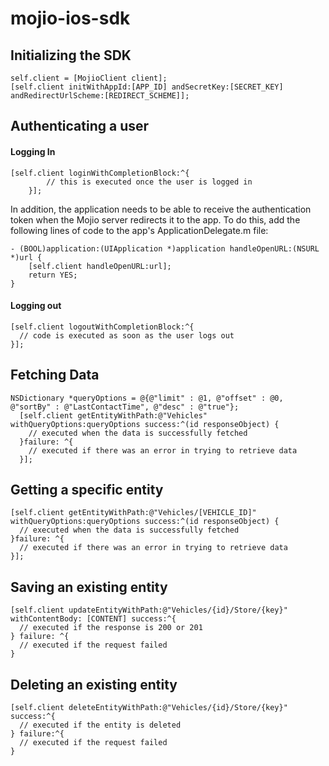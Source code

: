 # mojio-ios-sdk

## Initializing the SDK 

```
self.client = [MojioClient client];
[self.client initWithAppId:[APP_ID] andSecretKey:[SECRET_KEY] andRedirectUrlScheme:[REDIRECT_SCHEME]];
```

## Authenticating a user

#### Logging In
```
[self.client loginWithCompletionBlock:^{
        // this is executed once the user is logged in
    }];
```
In addition, the application needs to be able to receive the authentication token when the Mojio server redirects it to the app. To do this, add the following lines of code to the app's ApplicationDelegate.m file:
```
- (BOOL)application:(UIApplication *)application handleOpenURL:(NSURL *)url {
    [self.client handleOpenURL:url];
    return YES;
}
```
#### Logging out
```
[self.client logoutWithCompletionBlock:^{
  // code is executed as soon as the user logs out
}];
```
## Fetching Data
```
NSDictionary *queryOptions = @{@"limit" : @1, @"offset" : @0, @"sortBy" : @"LastContactTime", @"desc" : @"true"};
  [self.client getEntityWithPath:@"Vehicles" withQueryOptions:queryOptions success:^(id responseObject) {
    // executed when the data is successfully fetched
  }failure: ^{
    // executed if there was an error in trying to retrieve data
  }];
```

## Getting a specific entity

```
[self.client getEntityWithPath:@"Vehicles/[VEHICLE_ID]" withQueryOptions:queryOptions success:^(id responseObject) {
  // executed when the data is successfully fetched
}failure: ^{
  // executed if there was an error in trying to retrieve data
}];
```

## Saving an existing entity
```
[self.client updateEntityWithPath:@"Vehicles/{id}/Store/{key}" withContentBody: [CONTENT] success:^{
  // executed if the response is 200 or 201
} failure: ^{
  // executed if the request failed
}
```

## Deleting an existing entity
```
[self.client deleteEntityWithPath:@"Vehicles/{id}/Store/{key}" success:^{
  // executed if the entity is deleted
} failure:^{
  // executed if the request failed
}
```
